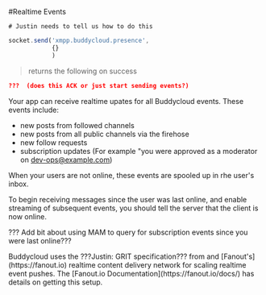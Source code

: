 #Realtime Events

```shell
# Justin needs to tell us how to do this
```

```javascript
socket.send('xmpp.buddycloud.presence',
            {}
            )
```
> returns the following on success

```json
???  (does this ACK or just start sending events?)
```

Your app can receive realtime upates for all Buddycloud events. These events include:

* new posts from followed channels
* new posts from all public channels via the firehose
* new follow requests
* subscription updates (For example "you were approved as a moderator on dev-ops@example.com)

When your users are not online, these events are spooled up in rhe user's inbox. 

To begin receiving messages since the user was last online, and enable streaming of subsequent events, you should tell the server that the client is now online.

??? Add bit about using MAM to query for subscription events since you were last online???

<aside>Buddycloud uses the ???Justin: GRIT specification??? from and [Fanout's](https://fanout.io) realtime content delivery network for scaling realtime event pushes. The [Fanout.io Documentation](https://fanout.io/docs/) has details on getting this setup.</aside>
